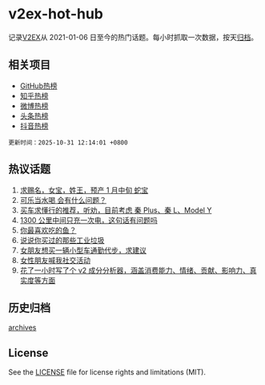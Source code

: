 # v2ex-hot-hub

 记录[V2EX](https://www.v2ex.com/)从 2021-01-06 日至今的热门话题。每小时抓取一次数据，按天[归档](archives)。
 
 ## 相关项目

- [GitHub热榜](https://github.com/snaildev/github-hot-hub)
- [知乎热榜](https://github.com/snaildev/zhihu-hot-hub)
- [微博热榜](https://github.com/snaildev/weibo-hot-hub)
- [头条热榜](https://github.com/snaildev/toutiao-hot-hub)
- [抖音热榜](https://github.com/snaildev/douyin-hot-hub)


 `更新时间：2025-10-31 12:14:01 +0800`

## 热议话题

1. [求赐名，女宝，姓王，预产 1 月中旬 蛇宝](https://www.v2ex.com/t/1169409)
1. [可乐当水喝 会有什么问题？](https://www.v2ex.com/t/1169449)
1. [买车求懂行的推荐，听劝，目前考虑 秦 Plus、秦 L、Model Y](https://www.v2ex.com/t/1169581)
1. [1300 公里中间只充一次电，这句话有问题吗](https://www.v2ex.com/t/1169396)
1. [你最喜欢吃的鱼？](https://www.v2ex.com/t/1169494)
1. [说说你买过的那些工业垃圾](https://www.v2ex.com/t/1169574)
1. [女朋友想买一辆小型车通勤代步，求建议](https://www.v2ex.com/t/1169573)
1. [女性朋友喊我社交活动](https://www.v2ex.com/t/1169388)
1. [花了一小时写了个 v2 成分分析器，涵盖消费能力、情绪、贡献、影响力、真实度等方面](https://www.v2ex.com/t/1169590)

## 历史归档

[archives](archives)

## License

See the [LICENSE](LICENSE) file for license rights and limitations (MIT).
